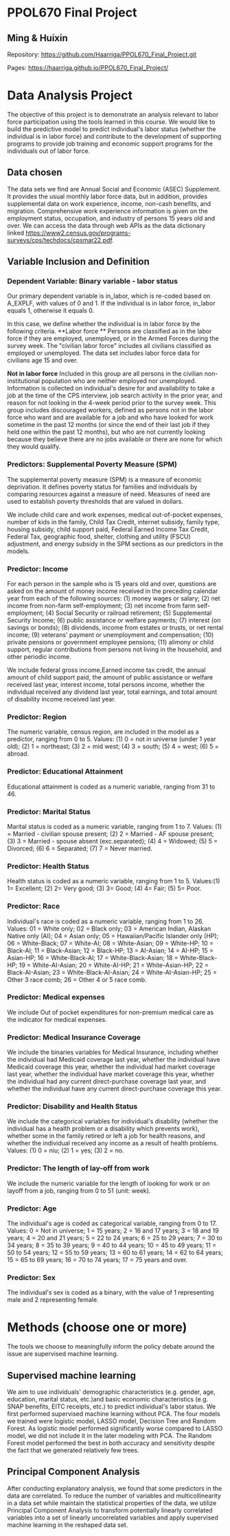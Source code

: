 # PPOL670 Final Project
## Ming & Huixin

Repository: https://github.com/Haarriga/PPOL670_Final_Project.git

Pages: https://haarriga.github.io/PPOL670_Final_Project/

# Data Analysis Project
The objective of this project is to demonstrate an analysis relevant to labor force participation using the tools learned in this course. We would like to build the predictive model to predict individual's labor status (whether the individual is in labor force) and contribute to the development of supporting programs to provide job training and economic support programs for the individuals out of labor force. 

## Data chosen 
The data sets we find are Annual Social and Economic (ASEC) Supplement. It provides the usual monthly labor force data, but in addition, provides supplemental data on work experience, income, non-cash benefits, and migration. Comprehensive work experience information is given on the employment status, occupation, and industry of persons 15 years old and over.
We can access the data through web APIs as the data dictionary linked https://www2.census.gov/programs-surveys/cps/techdocs/cpsmar22.pdf.

## Variable Inclusion and Definition 
### Dependent Variable: Binary variable - labor status
Our primary dependent variable is in_labor, which is re-coded based on A_EXPLF, with values of 0 and 1. If the individual is in labor force, in_labor equals 1, otherwise it equals 0.

In this case, we define whether the individual is in labor force by the following criteria. 
**Labor force **
Persons are classified as in the labor force if they are employed, unemployed, or in the Armed Forces during the survey week. The "civilian labor force" includes all civilians classified as employed or unemployed. The data set includes labor force data for civilians age 15 and over. 

**Not in labor force**
Included in this group are all persons in the civilian non-institutional population who are neither employed nor unemployed. Information is collected on individual's desire for and availability to take a job at the time of the CPS interview, job search activity in the prior year, and reason for not looking in the 4-week period prior to the survey week. This group includes discouraged workers, defined as persons not in the labor force who want and are available for a job and who have looked for work sometime in the past 12 months (or since the end of their last job if they held one within the past 12 months), but who are not currently looking because they believe there are no jobs available or there are none for which they would qualify.

### Predictors: Supplemental Poverty Measure (SPM)
The supplemental poverty measure (SPM) is a measure of economic deprivation. It defines poverty status for families and individuals by comparing resources against a measure of need. Measures of need are used to establish poverty thresholds that are valued in dollars.

We include child care and work expenses, medical out-of-pocket expenses, number of kids in the family, Child Tax Credit, internet subsidy, family type, housing subsidy, child support paid, Federal Earned Income Tax Credit, Federal Tax,  geographic food, shelter, clothing and utility (FSCU) adjustment, and energy subsidy in the SPM sections as our predictors in the models.

### Predictor: Income 
For each person in the sample who is 15 years old and over, questions are asked on the amount of money income received in the preceding calendar year from each of the following sources: (1) money wages or salary; (2) net income from non-farm self-employment; (3) net income from farm self- employment; (4) Social Security or railroad retirement; (5) Supplemental Security Income; (6) public assistance or welfare payments; (7) interest (on savings or bonds); (8) dividends, income from estates or trusts, or net rental income; (9) veterans' payment or unemployment and  compensation; (10) private pensions or government employee pensions; (11) alimony or child support, regular contributions from persons not living in the household, and other periodic income.

We include federal gross income,Earned income tax credit, the annual amount of child support paid, the amount of public assistance or welfare received last year, interest income, total persons income, whether the individual received any dividend last year, total earnings, and total amount of disability income received last year. 

### Predictor: Region 
The numeric variable, census region, are included in the model as a predictor, ranging from 0 to 5. 
Values: (1) 0 = not in universe (under 1 year old); (2) 1 = northeast; (3) 2 = mid west; (4) 3 = south; (5) 4 = west; (6) 5 = abroad. 

### Predictor: Educational Attainment 
Educational attainment is coded as a numeric variable, ranging from 31 to 46. 

### Predictor: Marital Status 
Marital status is coded as a numeric variable, ranging from 1 to 7. 
Values: (1) = Married - civilian spouse present; (2) 2 = Married - AF spouse present; (3) 3 = Married - spouse absent (exc.separated); (4) 4 = Widowed; (5) 5 = Divorced; (6) 6 = Separated; (7) 7 = Never married. 

### Predictor: Health Status
Health status is coded as a numeric variable, ranging from 1 to 5. 
Values:(1) 1= Excellent; (2) 2= Very good; (3) 3= Good; (4) 4= Fair; (5) 5= Poor. 

### Predictor: Race 
Individual's race is coded as a numeric variable, ranging from 1 to 26. 
Values: 01 = White only; 02 = Black only; 03 = American Indian, Alaskan Native only (AI); 04 = Asian only; 05 = Hawaiian/Pacific Islander only (HP); 06 = White-Black; 07 = White-AI; 08 = White-Asian; 09 = White-HP; 10 = Black-AI; 11 = Black-Asian; 12 = Black-HP; 13 = AI-Asian; 14 = AI-HP; 15 = Asian-HP; 16 = White-Black-AI; 17 = White-Black-Asian; 18 = White-Black-HP; 19 = White-AI-Asian; 20 = White-AI-HP; 21 = White-Asian-HP; 22 = Black-AI-Asian; 23 = White-Black-AI-Asian; 24 = White-AI-Asian-HP; 25 = Other 3 race comb; 26 = Other 4 or 5 race comb. 

### Predictor: Medical expenses
We include Out of pocket expenditures for non-premium medical care as the indicator for medical expenses. 

### Predictor: Medical Insurance Coverage 
We include the binaries variables for Medical Insurance, including whether the individual had Medicaid coverage last year, whether the individual have Medicaid coverage this year, whether the individual had market coverage last year, whether the individual have market coverage this year, whether the individual had any current direct-purchase coverage last year, and whether the individual have any current direct-purchase coverage this year. 

### Predictor: Disability and Health Status
We include the categorical variables for individual's disability (whether the individual has a health problem or a disability which prevents work), whether some in the family retired or left a job for health reasons, and whether the individual received any income as a result of health problems. 
Values: (1) 0 = niu; (2) 1 = yes; (3) 2 = no. 

### Predictor: The length of lay-off from work 
We include the numeric variable for the length of looking for work or on layoff from a job, ranging from 0 to 51 (unit: week). 

### Predictor: Age 
The individual's age is coded as categorical variable, ranging from 0 to 17. 
Values: 0 = Not in universe; 1 = 15 years; 2 = 16 and 17 years; 3 = 18 and 19 years; 4 = 20 and 21 years; 5 = 22 to 24 years; 6 = 25 to 29 years; 7 = 30 to 34 years; 8 = 35 to 39 years; 9 = 40 to 44 years; 10 = 45 to 49 years; 11 = 50 to 54 years; 12 = 55 to 59 years; 13 = 60 to 61 years; 14 = 62 to 64 years; 15 = 65 to 69 years; 16 = 70 to 74 years; 17 = 75 years and over. 

### Predictor: Sex 
The individual's sex is coded as a binary, with the value of 1 representing male and 2 representing female. 

# Methods (choose one or more)
The tools we choose to meaningfully inform the policy debate around the issue are supervised machine learning.
## Supervised machine learning
We aim to use individuals' demographic characteristics (e.g. gender, age, education, marital status, etc.)and basic economic characteristics (e.g. SNAP benefits, EITC receipts, etc.) to predict individual's labor status.
We first performed supervised machine learning without PCA. The four models we trained were logistic model, LASSO model, Decision Tree and Random Forest. As logistic model performed significantly worse compared to LASSO model, we did not include it in the later modeling with PCA. The Random Forest model performed the best in both accuracy and sensitivity despite the fact that we generated relatively few trees.

## Principal Component Analysis 
After conducting explanatory analysis, we found that some predictors in the data are correlated. To reduce the number of variables and multicollinearity in a data set while maintain the statistical properties of the data, we utilize Principal Component Analysis to transform potentially linearly correlated variables into a set of linearly uncorrelated variables and apply supervised machine learning in the reshaped data set. 
